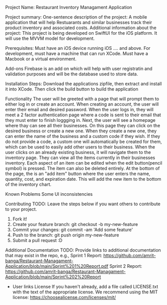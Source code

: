 Project Name: 
Restaurant Inventory Managament Application

Project summary: 
One-sentence description of the project:
A mobile application that will help Restuarants and similar businesses track their product inventory and associated costs.
Additional information about the project:
This project is being developed on SwiftUI for the iOS platform. It will use the MVVM model for development. 

Prerequisites:
Must have an iOS device running iOS .... and above. For development, must have a machine that can run XCode. Must have a Macbook or a virtual environment.

Add-ons
Firebase is an add on which will help with user registratin and validation purposes and
will be the database used to store data.

Installation Steps:
Download the applications zipfile, then extract and install it into XCode. Then click the build button to build the application

Functionality
The user will be greeted with a page that will prompt them to either log in or create an account. When creating an account, the user will enter 
their email and desired password. When the user logs in, they will meet a 2 factor authentication page where a code is sent to their email that 
they must enter to finish loggging in. Next, the user will see a homepage where thay can see all their businesses. On this page they can click on the
desired business or create a new one. When they create a new one, they can enter the name of the business and a custom code if they wish. If they do not provide
a code, a custom one will automatically be created for them, which can be used to easily add other users to their business. When the user clicks on an
already existing business, it will navigate them to the inventory page. They can view all the items currently in their businesses inventory. Each aspect of an
item can be edited when the edit button(pencil symbol) is pressed. The item can also be deleted entirely. At the bottom of the page, the is an "add item" button
where the user enters the name, quantity, cost, and expiration date. This will add the new item to the bottom of the inventory chart.

Known Problems
Some UI inconsistencies

Contributing
TODO: Leave the steps below if you want others to contribute to your project.
1. Fork it!
2. Create your feature branch: git checkout -b my-new-feature
3. Commit your changes: git commit -am 'Add some feature'
4. Push to the branch: git push origin my-new-feature
5. Submit a pull request :D
   
Additional Documentation
TODO: Provide links to additional documentation that may exist in the repo, e.g.,
Sprint 1 Report: https://github.com/amrit-banga/Restaurant-Managament-Application/blob/main/Sprint%201%20Report.pdf
Sprint 2 Report: https://github.com/amrit-banga/Restaurant-Managament-Application/blob/main/Sprint%202%20Report
* User links
License
If you haven't already, add a file called LICENSE.txt with the text of the appropriate license.
We recommend using the MIT license: https://choosealicense.com/licenses/mit/
